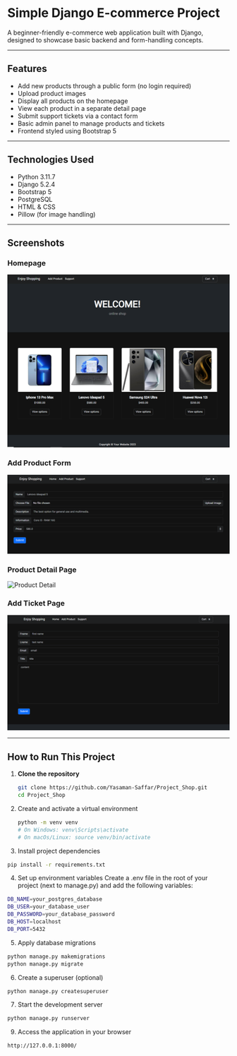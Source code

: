 # Simple Django E-commerce Project

A beginner-friendly e-commerce web application built with Django, designed to showcase basic backend and form-handling concepts.

---

## Features

- Add new products through a public form (no login required)
- Upload product images
- Display all products on the homepage
- View each product in a separate detail page
- Submit support tickets via a contact form
- Basic admin panel to manage products and tickets
- Frontend styled using Bootstrap 5

---

## Technologies Used

- Python 3.11.7
- Django 5.2.4
- Bootstrap 5
- PostgreSQL
- HTML & CSS
- Pillow (for image handling)

---

## Screenshots

### Homepage
![Homepage](screenshots/Homepage.png)

### Add Product Form
![Add Product](screenshots/Add-product-form.png)

### Product Detail Page
![Product Detail](screenshots/product-detail.png)

### Add Ticket Page
![Add Ticket](screenshots/Ticket-form.png)

---

## How to Run This Project

1. **Clone the repository**
   ```bash
   git clone https://github.com/Yasaman-Saffar/Project_Shop.git
   cd Project_Shop
   ```
   
2. Create and activate a virtual environment
   ```bash
   python -m venv venv
   # On Windows: venv\Scripts\activate
   # On macOs/Linux: source venv/bin/activate
   ```
   
3. Install project dependencies
  ```bash
  pip install -r requirements.txt
  ```

4. Set up environment variables
  Create a .env file in the root of your project (next to manage.py) and add the following variables:
  ```bash
  DB_NAME=your_postgres_database
  DB_USER=your_database_user
  DB_PASSWORD=your_database_password
  DB_HOST=localhost
  DB_PORT=5432
  ```

5. Apply database migrations
  ```bash
  python manage.py makemigrations
  python manage.py migrate
  ```

6. Create a superuser (optional)
  ```bash
  python manage.py createsuperuser
  ```

7. Start the development server
  ```bash
  python manage.py runserver
  ```

9. Access the application in your browser
  ```bash
  http://127.0.0.1:8000/
  ```
